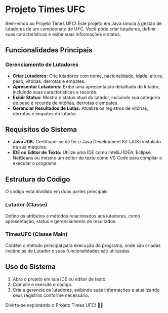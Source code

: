 # Projeto Times UFC

Bem-vindo ao Projeto Times UFC! Este projeto em Java simula a gestão de lutadores de um campeonato de UFC. Você pode criar lutadores, definir suas características e exibir suas informações e status.

## Funcionalidades Principais

### Gerenciamento de Lutadores

- **Criar Lutadores:** Crie lutadores com nome, nacionalidade, idade, altura, peso, vitórias, derrotas e empates.
- **Apresentar Lutadores:** Exibe uma apresentação detalhada do lutador, incluindo suas características e recorde.
- **Exibir Status:** Mostra o status atual do lutador, incluindo sua categoria de peso e recorde de vitórias, derrotas e empates.
- **Gerenciar Resultados de Lutas:** Atualize os registros de vitórias, derrotas e empates do lutador.

## Requisitos do Sistema

- **Java JDK:** Certifique-se de ter o Java Development Kit (JDK) instalado na sua máquina.
- **IDE ou Editor de Texto:** Utilize uma IDE como IntelliJ IDEA, Eclipse, NetBeans ou mesmo um editor de texto como VS Code para compilar e executar o programa.

## Estrutura do Código

O código está dividido em duas partes principais:

### Lutador (Classe)

Define os atributos e métodos relacionados aos lutadores, como apresentação, status e gerenciamento de resultados.

### TimesUFC (Classe Main)

Contém o método principal para execução do programa, onde são criadas instâncias de Lutador e suas funcionalidades são utilizadas.

## Uso do Sistema

1. Abra o projeto em sua IDE ou editor de texto.
2. Compile e execute o código.
3. Crie e gerencie os lutadores, exibindo suas informações e atualizando seus registros conforme necessário.


Divirta-se explorando o Projeto Times UFC! 🥋🥊
